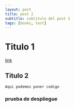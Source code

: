 ```yaml
---
layout: post
title: post 2
subtitle: subtitulo del post 2
tags: [books, test]
---
```


# Titulo 1

[link](https://google.es)

## Titulo 2

~~~
Aqui podemos poner codigo
~~~

### prueba de despliegue
